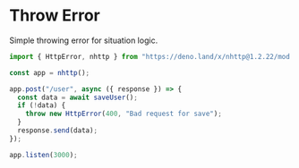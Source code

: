 # Throw Error

Simple throwing error for situation logic.

```js
import { HttpError, nhttp } from "https://deno.land/x/nhttp@1.2.22/mod.ts";

const app = nhttp();

app.post("/user", async ({ response }) => {
  const data = await saveUser();
  if (!data) {
    throw new HttpError(400, "Bad request for save");
  }
  response.send(data);
});

app.listen(3000);
```
